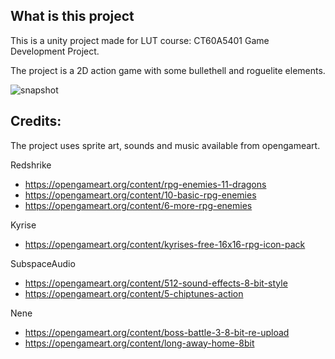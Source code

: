 ## What is this project

This is a unity project made for LUT course: CT60A5401 Game Development Project.

The project is a 2D action game with some bullethell and roguelite elements.

![snapshot](https://i.gyazo.com/ccd65e4f5b29e5f02a96d4d02fe72dcb.jpg)

## Credits:

The project uses sprite art, sounds and music available from opengameart.

Redshrike
- https://opengameart.org/content/rpg-enemies-11-dragons
- https://opengameart.org/content/10-basic-rpg-enemies
- https://opengameart.org/content/6-more-rpg-enemies

Kyrise
- https://opengameart.org/content/kyrises-free-16x16-rpg-icon-pack

SubspaceAudio
- https://opengameart.org/content/512-sound-effects-8-bit-style
- https://opengameart.org/content/5-chiptunes-action

Nene
- https://opengameart.org/content/boss-battle-3-8-bit-re-upload
- https://opengameart.org/content/long-away-home-8bit

